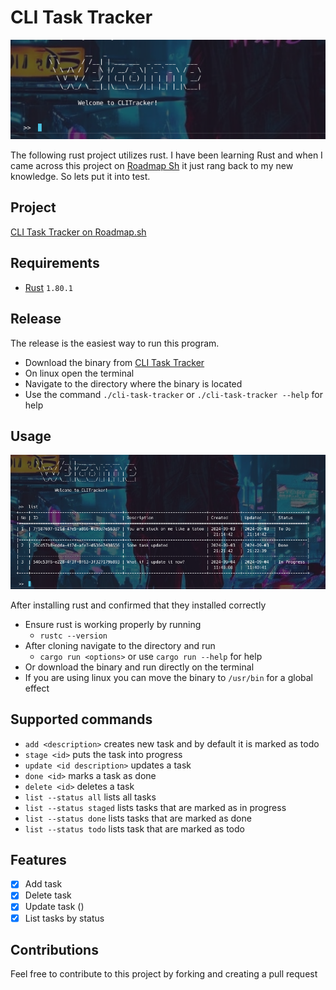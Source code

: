 # CLI Task Tracker

![CLI Task Tracker Home](./snap.png)

The following rust project utilizes rust. I have been learning
Rust and when I came across this project on [Roadmap Sh](https://roadmap.sh) it just
rang back to my new knowledge. So lets put it into test.

## Project

[CLI Task Tracker on Roadmap.sh](https://roadmap.sh/projects/task-tracker)

## Requirements

- [Rust](https://rustup.rs) `1.80.1`

## Release

The release is the easiest way to run this program.

- Download the binary from [CLI Task Tracker](https://github.com/rollingghost/cli-task-tracker/releases/download/Productivity/cli-task-tracker)
- On linux open the terminal
- Navigate to the directory where the binary is located
- Use the command `./cli-task-tracker` or `./cli-task-tracker --help` for help

## Usage

![Using Task CLI Example Command](./action.png)

After installing rust and confirmed that they
installed correctly

- Ensure rust is working properly by running
  - `rustc --version`
- After cloning navigate to the directory and run
  - `cargo run <options>` or use `cargo run --help` for help
- Or download the binary and run directly on the terminal
- If you are using linux you can move the binary to `/usr/bin`
  for a global effect

## Supported commands

- `add <description>` creates new task and by default it is marked as todo
- `stage <id>` puts the task into progress
- `update <id description>` updates a task
- `done <id>` marks a task as done
- `delete <id>` deletes a task
- `list --status all` lists all tasks
- `list --status staged` lists tasks that are marked as in progress
- `list --status done` lists tasks that are marked as done
- `list --status todo` lists task that are marked as todo

## Features

- [x] Add task
- [x] Delete task
- [x] Update task ()
- [x] List tasks by status

## Contributions

Feel free to contribute to this project by forking and creating a pull request
